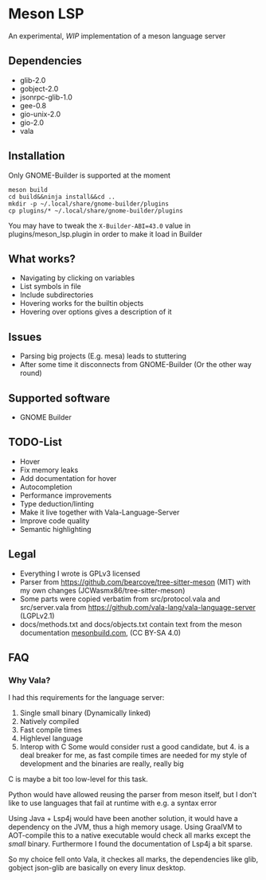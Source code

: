 # Meson LSP

An experimental, *WIP* implementation of a meson language server


## Dependencies

- glib-2.0
- gobject-2.0
- jsonrpc-glib-1.0
- gee-0.8
- gio-unix-2.0
- gio-2.0
- vala

## Installation

Only GNOME-Builder is supported at the moment
```
meson build
cd build&&ninja install&&cd ..
mkdir -p ~/.local/share/gnome-builder/plugins
cp plugins/* ~/.local/share/gnome-builder/plugins
```
You may have to tweak the `X-Builder-ABI=43.0` value in plugins/meson_lsp.plugin in order to make it load in Builder

## What works?
- Navigating by clicking on variables
- List symbols in file
- Include subdirectories
- Hovering works for the builtin objects
- Hovering over options gives a description of it

## Issues
- Parsing big projects (E.g. mesa) leads to stuttering
- After some time it disconnects from GNOME-Builder (Or the other way round)

## Supported software
- GNOME Builder

## TODO-List
- Hover
- Fix memory leaks
- Add documentation for hover
- Autocompletion
- Performance improvements
- Type deduction/linting
- Make it live together with Vala-Language-Server
- Improve code quality
- Semantic highlighting

## Legal
- Everything I wrote is GPLv3 licensed
- Parser from https://github.com/bearcove/tree-sitter-meson (MIT) with my own changes (JCWasmx86/tree-sitter-meson)
- Some parts were copied verbatim from src/protocol.vala and src/server.vala from https://github.com/vala-lang/vala-language-server (LGPLv2.1)
- docs/methods.txt and docs/objects.txt contain text from the meson documentation [mesonbuild.com](https://mesonbuild.com/), (CC BY-SA 4.0)

## FAQ
### Why Vala?
I had this requirements for the language server:
1. Single small binary (Dynamically linked)
2. Natively compiled
3. Fast compile times
4. Highlevel language
5. Interop with C
Some would consider rust a good candidate, but 4. is a deal breaker for me, as fast compile times are needed for my style of development
and the binaries are really, really big

C is maybe a bit too low-level for this task.

Python would have allowed reusing the parser from meson itself, but I don't like to use languages that
fail at runtime with e.g. a syntax error

Using Java + Lsp4j would have been another solution, it would have a dependency on the JVM, thus a high memory usage.
Using GraalVM to AOT-compile this to a native executable would check all marks except the *small* binary. Furthermore
I found the documentation of Lsp4j a bit sparse.

So my choice fell onto Vala, it checkes all marks, the dependencies like glib, gobject json-glib are basically
on every linux desktop.
